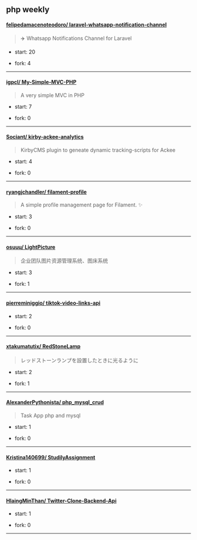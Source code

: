 ## php weekly

#### [felipedamacenoteodoro/ laravel-whatsapp-notification-channel](https://github.com/felipedamacenoteodoro/laravel-whatsapp-notification-channel)
>  ✈️ Whatsapp Notifications Channel for Laravel
+ start: 20
+ fork: 4
---
#### [igpcl/ My-Simple-MVC-PHP](https://github.com/igpcl/My-Simple-MVC-PHP)
>  A very simple MVC in PHP
+ start: 7
+ fork: 0
---
#### [Sociant/ kirby-ackee-analytics](https://github.com/Sociant/kirby-ackee-analytics)
>  KirbyCMS plugin to geneate dynamic tracking-scripts for Ackee
+ start: 4
+ fork: 0
---
#### [ryangjchandler/ filament-profile](https://github.com/ryangjchandler/filament-profile)
>  A simple profile management page for Filament. ✨
+ start: 3
+ fork: 0
---
#### [osuuu/ LightPicture](https://github.com/osuuu/LightPicture)
>  企业团队图片资源管理系统、图床系统
+ start: 3
+ fork: 1
---
#### [pierreminiggio/ tiktok-video-links-api](https://github.com/pierreminiggio/tiktok-video-links-api)
>  
+ start: 2
+ fork: 0
---
#### [xtakumatutix/ RedStoneLamp](https://github.com/xtakumatutix/RedStoneLamp)
>  レッドストーンランプを設置したときに光るように
+ start: 2
+ fork: 1
---
#### [AlexanderPythonista/ php_mysql_crud](https://github.com/AlexanderPythonista/php_mysql_crud)
>  Task App php and mysql
+ start: 1
+ fork: 0
---
#### [Kristina140699/ StudilyAssignment](https://github.com/Kristina140699/StudilyAssignment)
>  
+ start: 1
+ fork: 0
---
#### [HlaingMinThan/ Twitter-Clone-Backend-Api](https://github.com/HlaingMinThan/Twitter-Clone-Backend-Api)
>  
+ start: 1
+ fork: 0
---